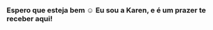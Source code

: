 ### Espero que esteja bem ☺️ Eu sou a Karen, e é um prazer te receber aqui!

<!--
**karenmierlo/karenmierlo** is a ✨ _special_ ✨ repository because its `README.md` (this file) appears on your GitHub profile.

- Sou estudante de Análise de Dados do curso ENTRA21
- Sou mestre em Engenharia de Produção pela UTFPR!
- Moro em Santa Catarina, mas sou de Castro - no Paraná
- Sou casada
